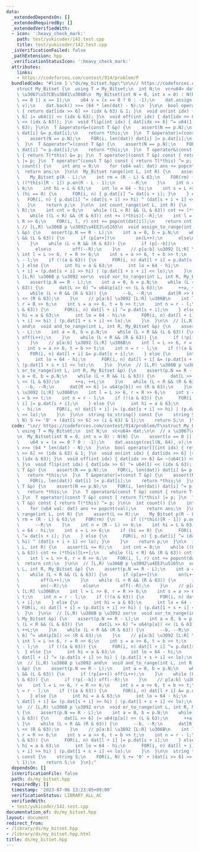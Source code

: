 ```yaml
---
data:
  _extendedDependsOn: []
  _extendedRequiredBy: []
  _extendedVerifiedWith:
  - icon: ':heavy_check_mark:'
    path: test/yukicoder/142.test.cpp
    title: test/yukicoder/142.test.cpp
  _isVerificationFailed: false
  _pathExtension: hpp
  _verificationStatusIcon: ':heavy_check_mark:'
  attributes:
    links:
    - https://codeforces.com/contest/914/problem/F
  bundledCode: "#line 1 \"ds/my_bitset.hpp\"\n\n// https://codeforces.com/contest/914/problem/F\n\
    struct My_Bitset {\n  using T = My_Bitset;\n  int N;\n  vc<u64> dat;\n\n  // x\
    \ \u3067\u57CB\u3081\u308B\n  My_Bitset(int N = 0, int x = 0) : N(N) {\n    assert(x\
    \ == 0 || x == 1);\n    u64 v = (x == 0 ? 0 : -1);\n    dat.assign(ceil(N, 64),\
    \ v);\n    dat.back() >>= (64 * len(dat) - N);\n  }\n\n  bool operator[](int idx)\
    \ { return dat[idx >> 6] >> (idx & 63) & 1; }\n  void on(int idx) { dat[idx >>\
    \ 6] |= u64(1) << (idx & 63); }\n  void off(int idx) { dat[idx >> 6] &= ~(u64(1)\
    \ << (idx & 63)); }\n  void flip(int idx) { dat[idx >> 6] ^= u64(1) << (idx &\
    \ 63); }\n\n  T &operator&=(const T &p) {\n    assert(N == p.N);\n    FOR(i, len(dat))\
    \ dat[i] &= p.dat[i];\n    return *this;\n  }\n  T &operator|=(const T &p) {\n\
    \    assert(N == p.N);\n    FOR(i, len(dat)) dat[i] |= p.dat[i];\n    return *this;\n\
    \  }\n  T &operator^=(const T &p) {\n    assert(N == p.N);\n    FOR(i, len(dat))\
    \ dat[i] ^= p.dat[i];\n    return *this;\n  }\n  T operator&(const T &p) const\
    \ { return T(*this) &= p; }\n  T operator|(const T &p) const { return T(*this)\
    \ |= p; }\n  T operator^(const T &p) const { return T(*this) ^= p; }\n\n  int\
    \ count() {\n    int ans = 0;\n    for (u64 val: dat) ans += popcnt(val);\n  \
    \  return ans;\n  }\n\n  My_Bitset range(int L, int R) {\n    assert(L <= R);\n\
    \    My_Bitset p(R - L);\n    int rm = (R - L) & 63;\n    FOR(rm) {\n      if\
    \ ((*this)[R - 1]) p.on(R - L - 1);\n      --R;\n    }\n    int n = (R - L) >>\
    \ 6;\n    int hi = L & 63;\n    int lo = 64 - hi;\n    int s = L >> 6;\n    if\
    \ (hi == 0) {\n      FOR(i, n) { p.dat[i] ^= dat[s + i]; }\n    } else {\n   \
    \   FOR(i, n) { p.dat[i] ^= (dat[s + i] >> hi) ^ (dat[s + i + 1] << lo); }\n \
    \   }\n    return p;\n  }\n\n  int count_range(int L, int R) {\n    assert(L <=\
    \ R);\n    int cnt = 0;\n    while ((L < R) && (L & 63)) cnt += (*this)[L++];\n\
    \    while ((L < R) && (R & 63)) cnt += (*this)[--R];\n    int l = L >> 6, r =\
    \ R >> 6;\n    FOR(i, l, r) cnt += popcnt(dat[i]);\n    return cnt;\n  }\n\n \
    \ // [L,R) \u306B p \u3092\u4EE3\u5165\n  void assign_to_range(int L, int R, My_Bitset\
    \ &p) {\n    assert(p.N == R - L);\n    int a = 0, b = p.N;\n    while (L < R\
    \ && (L & 63)) {\n      if (p[a++])\n        on(L++);\n      else\n        off(L++);\n\
    \    }\n    while (L < R && (R & 63)) {\n      if (p[--b])\n        on(--R);\n\
    \      else\n        off(--R);\n    }\n    // p[a:b] \u3092 [L:R] \u306B\n   \
    \ int l = L >> 6, r = R >> 6;\n    int s = a >> 6, t = b >> t;\n    int n = r\
    \ - l;\n    if (!(a & 63)) {\n      FOR(i, n) dat[l + i] = p.dat[s + i];\n   \
    \ } else {\n      int hi = a & 63;\n      int lo = 64 - hi;\n      FOR(i, n) dat[l\
    \ + i] = (p.dat[s + i] >> hi) | (p.dat[1 + s + i] << lo);\n    }\n  }\n\n  //\
    \ [L,R) \u306B p \u3092 xor\n  void xor_to_range(int L, int R, My_Bitset &p) {\n\
    \    assert(p.N == R - L);\n    int a = 0, b = p.N;\n    while (L < R && (L &\
    \ 63)) {\n      dat[L >> 6] ^= u64(p[a]) << (L & 63);\n      ++a, ++L;\n    }\n\
    \    while (L < R && (R & 63)) {\n      --b, --R;\n      dat[R >> 6] ^= u64(p[b])\
    \ << (R & 63);\n    }\n    // p[a:b] \u3092 [L:R] \u306B\n    int l = L >> 6,\
    \ r = R >> 6;\n    int s = a >> 6, t = b >> t;\n    int n = r - l;\n    if (!(a\
    \ & 63)) {\n      FOR(i, n) dat[l + i] ^= p.dat[s + i];\n    } else {\n      int\
    \ hi = a & 63;\n      int lo = 64 - hi;\n      FOR(i, n) dat[l + i] ^= (p.dat[s\
    \ + i] >> hi) | (p.dat[1 + s + i] << lo);\n    }\n  }\n\n  // [L,R) \u306B p \u3092\
    \ and\n  void and_to_range(int L, int R, My_Bitset &p) {\n    assert(p.N == R\
    \ - L);\n    int a = 0, b = p.N;\n    while (L < R && (L & 63)) {\n      if (!p[a++])\
    \ off(L++);\n    }\n    while (L < R && (R & 63)) {\n      if (!p[--b]) off(--R);\n\
    \    }\n    // p[a:b] \u3092 [L:R] \u306B\n    int l = L >> 6, r = R >> 6;\n \
    \   int s = a >> 6, t = b >> t;\n    int n = r - l;\n    if (!(a & 63)) {\n  \
    \    FOR(i, n) dat[l + i] &= p.dat[s + i];\n    } else {\n      int hi = a & 63;\n\
    \      int lo = 64 - hi;\n      FOR(i, n) dat[l + i] &= (p.dat[s + i] >> hi) |\
    \ (p.dat[1 + s + i] << lo);\n    }\n  }\n\n  // [L,R) \u306B p \u3092 or\n  void\
    \ or_to_range(int L, int R, My_Bitset &p) {\n    assert(p.N == R - L);\n    int\
    \ a = 0, b = p.N;\n    while (L < R && (L & 63)) {\n      dat[L >> 6] |= u64(p[a])\
    \ << (L & 63);\n      ++a, ++L;\n    }\n    while (L < R && (R & 63)) {\n    \
    \  --b, --R;\n      dat[R >> 6] |= u64(p[b]) << (R & 63);\n    }\n    // p[a:b]\
    \ \u3092 [L:R] \u306B\n    int l = L >> 6, r = R >> 6;\n    int s = a >> 6, t\
    \ = b >> t;\n    int n = r - l;\n    if (!(a & 63)) {\n      FOR(i, n) dat[l +\
    \ i] |= p.dat[s + i];\n    } else {\n      int hi = a & 63;\n      int lo = 64\
    \ - hi;\n      FOR(i, n) dat[l + i] |= (p.dat[s + i] >> hi) | (p.dat[1 + s + i]\
    \ << lo);\n    }\n  }\n\n  string to_string() const {\n    string S;\n    FOR(i,\
    \ N) S += '0' + (dat[i >> 6] >> (i & 63) & 1);\n    return S;\n  }\n};\n"
  code: "\n// https://codeforces.com/contest/914/problem/F\nstruct My_Bitset {\n \
    \ using T = My_Bitset;\n  int N;\n  vc<u64> dat;\n\n  // x \u3067\u57CB\u3081\u308B\
    \n  My_Bitset(int N = 0, int x = 0) : N(N) {\n    assert(x == 0 || x == 1);\n\
    \    u64 v = (x == 0 ? 0 : -1);\n    dat.assign(ceil(N, 64), v);\n    dat.back()\
    \ >>= (64 * len(dat) - N);\n  }\n\n  bool operator[](int idx) { return dat[idx\
    \ >> 6] >> (idx & 63) & 1; }\n  void on(int idx) { dat[idx >> 6] |= u64(1) <<\
    \ (idx & 63); }\n  void off(int idx) { dat[idx >> 6] &= ~(u64(1) << (idx & 63));\
    \ }\n  void flip(int idx) { dat[idx >> 6] ^= u64(1) << (idx & 63); }\n\n  T &operator&=(const\
    \ T &p) {\n    assert(N == p.N);\n    FOR(i, len(dat)) dat[i] &= p.dat[i];\n \
    \   return *this;\n  }\n  T &operator|=(const T &p) {\n    assert(N == p.N);\n\
    \    FOR(i, len(dat)) dat[i] |= p.dat[i];\n    return *this;\n  }\n  T &operator^=(const\
    \ T &p) {\n    assert(N == p.N);\n    FOR(i, len(dat)) dat[i] ^= p.dat[i];\n \
    \   return *this;\n  }\n  T operator&(const T &p) const { return T(*this) &= p;\
    \ }\n  T operator|(const T &p) const { return T(*this) |= p; }\n  T operator^(const\
    \ T &p) const { return T(*this) ^= p; }\n\n  int count() {\n    int ans = 0;\n\
    \    for (u64 val: dat) ans += popcnt(val);\n    return ans;\n  }\n\n  My_Bitset\
    \ range(int L, int R) {\n    assert(L <= R);\n    My_Bitset p(R - L);\n    int\
    \ rm = (R - L) & 63;\n    FOR(rm) {\n      if ((*this)[R - 1]) p.on(R - L - 1);\n\
    \      --R;\n    }\n    int n = (R - L) >> 6;\n    int hi = L & 63;\n    int lo\
    \ = 64 - hi;\n    int s = L >> 6;\n    if (hi == 0) {\n      FOR(i, n) { p.dat[i]\
    \ ^= dat[s + i]; }\n    } else {\n      FOR(i, n) { p.dat[i] ^= (dat[s + i] >>\
    \ hi) ^ (dat[s + i + 1] << lo); }\n    }\n    return p;\n  }\n\n  int count_range(int\
    \ L, int R) {\n    assert(L <= R);\n    int cnt = 0;\n    while ((L < R) && (L\
    \ & 63)) cnt += (*this)[L++];\n    while ((L < R) && (R & 63)) cnt += (*this)[--R];\n\
    \    int l = L >> 6, r = R >> 6;\n    FOR(i, l, r) cnt += popcnt(dat[i]);\n  \
    \  return cnt;\n  }\n\n  // [L,R) \u306B p \u3092\u4EE3\u5165\n  void assign_to_range(int\
    \ L, int R, My_Bitset &p) {\n    assert(p.N == R - L);\n    int a = 0, b = p.N;\n\
    \    while (L < R && (L & 63)) {\n      if (p[a++])\n        on(L++);\n      else\n\
    \        off(L++);\n    }\n    while (L < R && (R & 63)) {\n      if (p[--b])\n\
    \        on(--R);\n      else\n        off(--R);\n    }\n    // p[a:b] \u3092\
    \ [L:R] \u306B\n    int l = L >> 6, r = R >> 6;\n    int s = a >> 6, t = b >>\
    \ t;\n    int n = r - l;\n    if (!(a & 63)) {\n      FOR(i, n) dat[l + i] = p.dat[s\
    \ + i];\n    } else {\n      int hi = a & 63;\n      int lo = 64 - hi;\n     \
    \ FOR(i, n) dat[l + i] = (p.dat[s + i] >> hi) | (p.dat[1 + s + i] << lo);\n  \
    \  }\n  }\n\n  // [L,R) \u306B p \u3092 xor\n  void xor_to_range(int L, int R,\
    \ My_Bitset &p) {\n    assert(p.N == R - L);\n    int a = 0, b = p.N;\n    while\
    \ (L < R && (L & 63)) {\n      dat[L >> 6] ^= u64(p[a]) << (L & 63);\n      ++a,\
    \ ++L;\n    }\n    while (L < R && (R & 63)) {\n      --b, --R;\n      dat[R >>\
    \ 6] ^= u64(p[b]) << (R & 63);\n    }\n    // p[a:b] \u3092 [L:R] \u306B\n   \
    \ int l = L >> 6, r = R >> 6;\n    int s = a >> 6, t = b >> t;\n    int n = r\
    \ - l;\n    if (!(a & 63)) {\n      FOR(i, n) dat[l + i] ^= p.dat[s + i];\n  \
    \  } else {\n      int hi = a & 63;\n      int lo = 64 - hi;\n      FOR(i, n)\
    \ dat[l + i] ^= (p.dat[s + i] >> hi) | (p.dat[1 + s + i] << lo);\n    }\n  }\n\
    \n  // [L,R) \u306B p \u3092 and\n  void and_to_range(int L, int R, My_Bitset\
    \ &p) {\n    assert(p.N == R - L);\n    int a = 0, b = p.N;\n    while (L < R\
    \ && (L & 63)) {\n      if (!p[a++]) off(L++);\n    }\n    while (L < R && (R\
    \ & 63)) {\n      if (!p[--b]) off(--R);\n    }\n    // p[a:b] \u3092 [L:R] \u306B\
    \n    int l = L >> 6, r = R >> 6;\n    int s = a >> 6, t = b >> t;\n    int n\
    \ = r - l;\n    if (!(a & 63)) {\n      FOR(i, n) dat[l + i] &= p.dat[s + i];\n\
    \    } else {\n      int hi = a & 63;\n      int lo = 64 - hi;\n      FOR(i, n)\
    \ dat[l + i] &= (p.dat[s + i] >> hi) | (p.dat[1 + s + i] << lo);\n    }\n  }\n\
    \n  // [L,R) \u306B p \u3092 or\n  void or_to_range(int L, int R, My_Bitset &p)\
    \ {\n    assert(p.N == R - L);\n    int a = 0, b = p.N;\n    while (L < R && (L\
    \ & 63)) {\n      dat[L >> 6] |= u64(p[a]) << (L & 63);\n      ++a, ++L;\n   \
    \ }\n    while (L < R && (R & 63)) {\n      --b, --R;\n      dat[R >> 6] |= u64(p[b])\
    \ << (R & 63);\n    }\n    // p[a:b] \u3092 [L:R] \u306B\n    int l = L >> 6,\
    \ r = R >> 6;\n    int s = a >> 6, t = b >> t;\n    int n = r - l;\n    if (!(a\
    \ & 63)) {\n      FOR(i, n) dat[l + i] |= p.dat[s + i];\n    } else {\n      int\
    \ hi = a & 63;\n      int lo = 64 - hi;\n      FOR(i, n) dat[l + i] |= (p.dat[s\
    \ + i] >> hi) | (p.dat[1 + s + i] << lo);\n    }\n  }\n\n  string to_string()\
    \ const {\n    string S;\n    FOR(i, N) S += '0' + (dat[i >> 6] >> (i & 63) &\
    \ 1);\n    return S;\n  }\n};"
  dependsOn: []
  isVerificationFile: false
  path: ds/my_bitset.hpp
  requiredBy: []
  timestamp: '2023-07-06 13:23:05+09:00'
  verificationStatus: LIBRARY_ALL_AC
  verifiedWith:
  - test/yukicoder/142.test.cpp
documentation_of: ds/my_bitset.hpp
layout: document
redirect_from:
- /library/ds/my_bitset.hpp
- /library/ds/my_bitset.hpp.html
title: ds/my_bitset.hpp
---
```

